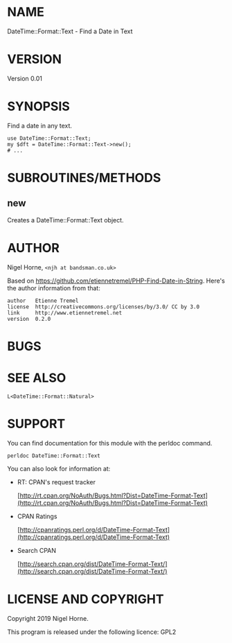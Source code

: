 # NAME

DateTime::Format::Text - Find a Date in Text

# VERSION

Version 0.01

# SYNOPSIS

Find a date in any text.

    use DateTime::Format::Text;
    my $dft = DateTime::Format::Text->new();
    # ...

# SUBROUTINES/METHODS

## new

Creates a DateTime::Format::Text object.

# AUTHOR

Nigel Horne, `<njh at bandsman.co.uk>`

Based on https://github.com/etiennetremel/PHP-Find-Date-in-String.
Here's the author information from that:

    author   Etienne Tremel
    license  http://creativecommons.org/licenses/by/3.0/ CC by 3.0
    link     http://www.etiennetremel.net
    version  0.2.0

# BUGS

# SEE ALSO

    L<DateTime::Format::Natural>

# SUPPORT

You can find documentation for this module with the perldoc command.

    perldoc DateTime::Format::Text

You can also look for information at:

- RT: CPAN's request tracker

    [http://rt.cpan.org/NoAuth/Bugs.html?Dist=DateTime-Format-Text](http://rt.cpan.org/NoAuth/Bugs.html?Dist=DateTime-Format-Text)

- CPAN Ratings

    [http://cpanratings.perl.org/d/DateTime-Format-Text](http://cpanratings.perl.org/d/DateTime-Format-Text)

- Search CPAN

    [http://search.cpan.org/dist/DateTime-Format-Text/](http://search.cpan.org/dist/DateTime-Format-Text/)

# LICENSE AND COPYRIGHT

Copyright 2019 Nigel Horne.

This program is released under the following licence: GPL2
